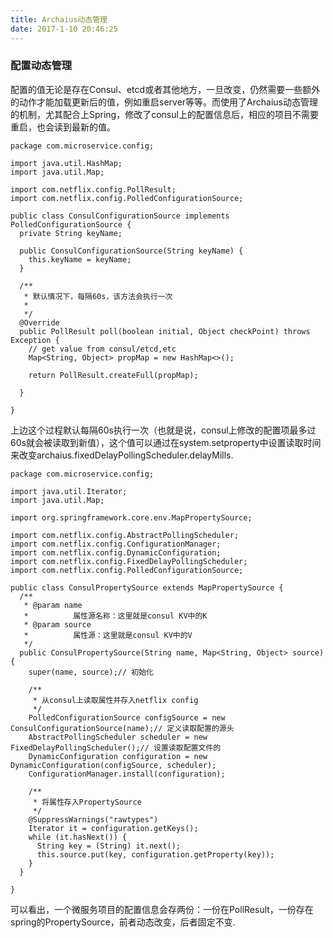 ```yaml
---
title: Archaius动态管理
date: 2017-1-10 20:46:25
---
```


### 配置动态管理
配置的值无论是存在Consul、etcd或者其他地方，一旦改变，仍然需要一些额外的动作才能加载更新后的值，例如重启server等等。而使用了Archaius动态管理的机制，尤其配合上Spring，修改了consul上的配置信息后，相应的项目不需要重启，也会读到最新的值。

```
package com.microservice.config;

import java.util.HashMap;
import java.util.Map;

import com.netflix.config.PollResult;
import com.netflix.config.PolledConfigurationSource;

public class ConsulConfigurationSource implements PolledConfigurationSource {
  private String keyName;

  public ConsulConfigurationSource(String keyName) {
    this.keyName = keyName;
  }

  /**
   * 默认情况下，每隔60s，该方法会执行一次
   *
   */
  @Override
  public PollResult poll(boolean initial, Object checkPoint) throws Exception {
    // get value from consul/etcd,etc
    Map<String, Object> propMap = new HashMap<>();

    return PollResult.createFull(propMap);

  }

}
```

上边这个过程默认每隔60s执行一次（也就是说，consul上修改的配置项最多过60s就会被读取到新值），这个值可以通过在system.setproperty中设置读取时间来改变archaius.fixedDelayPollingScheduler.delayMills.


```
package com.microservice.config;

import java.util.Iterator;
import java.util.Map;

import org.springframework.core.env.MapPropertySource;

import com.netflix.config.AbstractPollingScheduler;
import com.netflix.config.ConfigurationManager;
import com.netflix.config.DynamicConfiguration;
import com.netflix.config.FixedDelayPollingScheduler;
import com.netflix.config.PolledConfigurationSource;

public class ConsulPropertySource extends MapPropertySource {
  /**
   * @param name
   *          属性源名称：这里就是consul KV中的K
   * @param source
   *          属性源：这里就是consul KV中的V
   */
  public ConsulPropertySource(String name, Map<String, Object> source) {
    super(name, source);// 初始化

    /**
     * 从consul上读取属性并存入netflix config
     */
    PolledConfigurationSource configSource = new ConsulConfigurationSource(name);// 定义读取配置的源头
    AbstractPollingScheduler scheduler = new FixedDelayPollingScheduler();// 设置读取配置文件的
    DynamicConfiguration configuration = new DynamicConfiguration(configSource, scheduler);
    ConfigurationManager.install(configuration);

    /**
     * 将属性存入PropertySource
     */
    @SuppressWarnings("rawtypes")
    Iterator it = configuration.getKeys();
    while (it.hasNext()) {
      String key = (String) it.next();
      this.source.put(key, configuration.getProperty(key));
    }
  }

}
```

可以看出，一个微服务项目的配置信息会存两份：一份在PollResult，一份存在spring的PropertySource，前者动态改变，后者固定不变.
